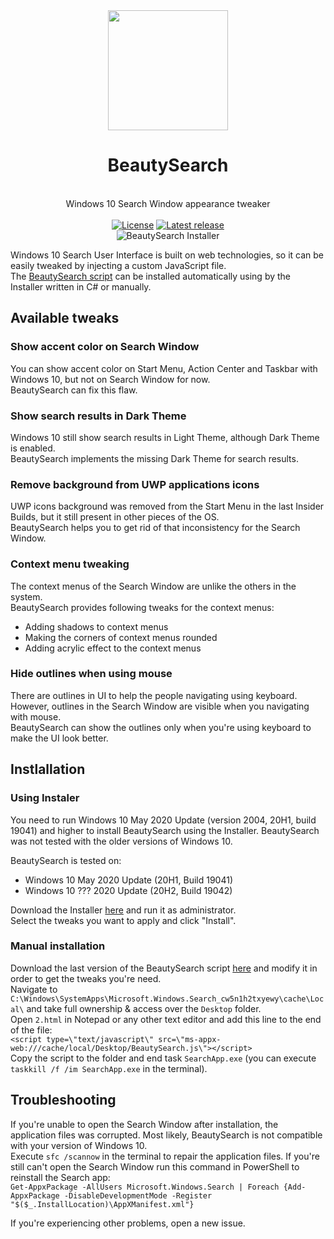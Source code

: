<div align="center">
<img src="https://raw.githubusercontent.com/krlvm/PowerTunnel/master/github-images/logo.png" height="192px" width="192px" />
<br><h1>BeautySearch</h1><br>
Windows 10 Search Window appearance tweaker
<br><br>
<a href="https://github.com/krlvm/BeautySearch/blob/master/LICENSE"><img src="https://img.shields.io/github/license/krlvm/PowerTunnel?style=flat-square" alt="License"/></a>
<a href="https://github.com/krlvm/BeautySearch/releases/latest"><img src="https://img.shields.io/github/v/release/krlvm/BeautySearch?style=flat-square" alt="Latest release"/></a>
<!--<a href="https://github.com/krlvm/BeautySearch/releases"><img src="https://img.shields.io/github/downloads/krlvm/PowerTunnel/total?style=flat-square" alt="Downloads"/></a>-->
<!--<a href="https://github.com/krlvm/BeautySearch/wiki"><img src="https://img.shields.io/badge/help-wiki-yellow?style=flat-square" alt="Help on the Wiki"/></a>-->
<br>
<img src="https://raw.githubusercontent.com/krlvm/PowerTunnel/master/github-images/ui.png" alt="BeautySearch Installer" />
</div>

Windows 10 Search User Interface is built on web technologies, so it can be easily tweaked by injecting a custom JavaScript file.\
The [BeautySearch script](https://github.com/krlvm/BeautySearch/blob/master/BeautySearch.js) can be installed automatically using by the Installer written in C# or manually.

## Available tweaks

### Show accent color on Search Window
You can show accent color on Start Menu, Action Center and Taskbar with Windows 10, but not on Search Window for now.\
BeautySearch can fix this flaw.

### Show search results in Dark Theme
Windows 10 still show search results in Light Theme, although Dark Theme is enabled.\
BeautySearch implements the missing Dark Theme for search results.

### Remove background from UWP applications icons
UWP icons background was removed from the Start Menu in the last Insider Builds, but it still present in other pieces of the OS.\
BeautySearch helps you to get rid of that inconsistency for the Search Window.

### Context menu tweaking
The context menus of the Search Window are unlike the others in the system.\
BeautySearch provides following tweaks for the context menus:
- Adding shadows to context menus
- Making the corners of context menus rounded
- Adding acrylic effect to the context menus

### Hide outlines when using mouse
There are outlines in UI to help the people navigating using keyboard. However, outlines in the Search Window are visible when you navigating with mouse.\
BeautySearch can show the outlines only when you're using keyboard to make the UI look better.

## Instlallation

### Using Instaler
You need to run Windows 10 May 2020 Update (version 2004, 20H1, build 19041) and higher to install BeautySearch using the Installer. BeautySearch was not tested with the older versions of Windows 10.

BeautySearch is tested on:
 - Windows 10 May 2020 Update (20H1, Build 19041)
 - Windows 10 ??? 2020 Update (20H2, Build 19042)

Download the Installer [here](https://github.com/krlvm/BeautySearch/releases/latest) and run it as administrator.\
Select the tweaks you want to apply and click "Install".

### Manual installation
Download the last version of the BeautySearch script [here](https://raw.githubusercontent.com/krlvm/BeautySearch/master/BeautySearch.js) and modify it in order to get the tweaks you're need.\
Navigate to `C:\Windows\SystemApps\Microsoft.Windows.Search_cw5n1h2txyewy\cache\Local\` and take full ownership & access over the `Desktop` folder.\
Open `2.html` in Notepad or any other text editor and add this line to the end of the file:\
`<script type=\"text/javascript\" src=\"ms-appx-web:///cache/local/Desktop/BeautySearch.js\"></script>`\
Copy the script to the folder and end task `SearchApp.exe` (you can execute `taskkill /f /im SearchApp.exe` in the terminal).

## Troubleshooting
If you're unable to open the Search Window after installation, the application files was corrupted. Most likely, BeautySearch is not compatible with your version of Windows 10.\
Execute `sfc /scannow` in the terminal to repair the application files. If you're still can't open the Search Window run this command in PowerShell to reinstall the Search app:\
`Get-AppxPackage -AllUsers Microsoft.Windows.Search | Foreach {Add-AppxPackage -DisableDevelopmentMode -Register "$($_.InstallLocation)\AppXManifest.xml"}`

If you're experiencing other problems, open a new issue.

